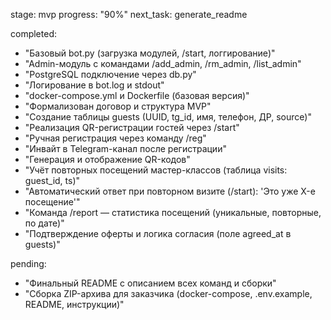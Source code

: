 stage: mvp
progress: "90%"
next_task: generate_readme

completed:
  - "Базовый bot.py (загрузка модулей, /start, логгирование)"
  - "Admin-модуль с командами /add_admin, /rm_admin, /list_admin"
  - "PostgreSQL подключение через db.py"
  - "Логирование в bot.log и stdout"
  - "docker-compose.yml и Dockerfile (базовая версия)"
  - "Формализован договор и структура MVP"
  - "Создание таблицы guests (UUID, tg_id, имя, телефон, ДР, source)"
  - "Реализация QR-регистрации гостей через /start"
  - "Ручная регистрация через команду /reg"
  - "Инвайт в Telegram-канал после регистрации"
  - "Генерация и отображение QR-кодов"
  - "Учёт повторных посещений мастер-классов (таблица visits: guest_id, ts)"
  - "Автоматический ответ при повторном визите (/start): 'Это уже X-е посещение'"
  - "Команда /report — статистика посещений (уникальные, повторные, по дате)"
  - "Подтверждение оферты и логика согласия (поле agreed_at в guests)"

pending:
  - "Финальный README с описанием всех команд и сборки"
  - "Сборка ZIP-архива для заказчика (docker-compose, .env.example, README, инструкции)"

